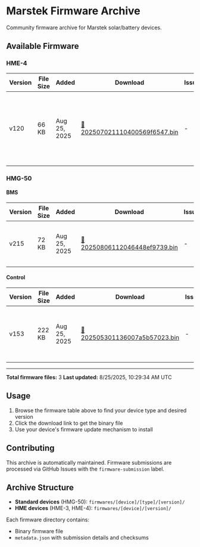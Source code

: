 # Marstek Firmware Archive

Community firmware archive for Marstek solar/battery devices.

## Available Firmware

### HME-4

| Version | File Size | Added | Download | Issue | Description |
|---------|-----------|-------|----------|-------|-------------|
| v120 | 66 KB | Aug 25, 2025 | [📁 202507021110400569f6547.bin](firmwares/HME-4/120/202507021110400569f6547.bin) | - | <span>1、优化了UDP接收和重启优化 2、加入蓝牙升级移远模组命令 3、连接从机改到15台</span> <a href="#" onclick="translateInline(this, '1、优化了UDP接收和重启优化 2、加入蓝牙升级移远模组命令 3、连接从机改到15台'); return false;" title="Click to translate">🌐</a> |

### HMG-50

#### BMS

| Version | File Size | Added | Download | Issue | Description |
|---------|-----------|-------|----------|-------|-------------|
| v215 | 72 KB | Aug 25, 2025 | [📁 20250806112046448ef9739.bin](firmwares/HMG-50/BMS/215/20250806112046448ef9739.bin) | - | <span>满电回差由97调整到99，优化升级稳定性。</span> <a href="#" onclick="translateInline(this, '满电回差由97调整到99，优化升级稳定性。'); return false;" title="Click to translate">🌐</a> |

#### Control

| Version | File Size | Added | Download | Issue | Description |
|---------|-----------|-------|----------|-------|-------------|
| v153 | 222 KB | Aug 25, 2025 | [📁 202505301136007a5b57023.bin](firmwares/HMG-50/Control/153/202505301136007a5b57023.bin) | - | <span>1、支持对无密码WIFI进行配网功能；2、优化一些已知问题</span> <a href="#" onclick="translateInline(this, '1、支持对无密码WIFI进行配网功能；2、优化一些已知问题'); return false;" title="Click to translate">🌐</a> |

---

**Total firmware files:** 3
**Last updated:** 8/25/2025, 10:29:34 AM UTC

## Usage

1. Browse the firmware table above to find your device type and desired version
2. Click the download link to get the binary file
3. Use your device's firmware update mechanism to install

## Contributing

This archive is automatically maintained. Firmware submissions are processed via GitHub Issues with the `firmware-submission` label.

## Archive Structure

- **Standard devices** (HMG-50): `firmwares/[device]/[type]/[version]/`
- **HME devices** (HME-3, HME-4): `firmwares/[device]/[version]/`

Each firmware directory contains:
- Binary firmware file
- `metadata.json` with submission details and checksums

<script>
async function translateInline(element, text) {
  if (element.dataset.translated === 'true') {
    // Show original
    element.previousElementSibling.textContent = element.dataset.original;
    element.textContent = '🌐';
    element.title = 'Click to translate';
    element.dataset.translated = 'false';
  } else {
    // Store original and translate
    if (!element.dataset.original) {
      element.dataset.original = element.previousElementSibling.textContent;
    }
    
    element.textContent = '⏳';
    element.title = 'Translating...';
    
    try {
      const response = await fetch(`https://api.mymemory.translated.net/get?q=${encodeURIComponent(text)}&langpair=zh|en`);
      const data = await response.json();
      
      if (data.responseData && data.responseData.translatedText) {
        element.previousElementSibling.textContent = data.responseData.translatedText;
        element.textContent = '🔄';
        element.title = 'Click to show original';
        element.dataset.translated = 'true';
      } else {
        throw new Error('Translation failed');
      }
    } catch (error) {
      console.error('Translation error:', error);
      element.textContent = '❌';
      element.title = 'Translation failed';
      setTimeout(() => {
        element.textContent = '🌐';
        element.title = 'Click to translate';
      }, 2000);
    }
  }
}
</script>
